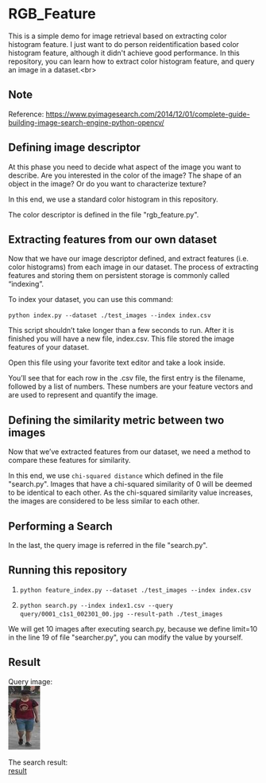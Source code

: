 # RGB_Feature
This is a simple demo for image retrieval based on extracting color histogram feature. I just want to do person reidentification based color histogram feature, although it didn't achieve good performance. In this repository, you can learn how to extract color histogram feature, and query an image in a dataset.\<br> 
## Note 
Reference: https://www.pyimagesearch.com/2014/12/01/complete-guide-building-image-search-engine-python-opencv/
##  Defining image descriptor
At this phase you need to decide what aspect of the image you want to describe. Are you interested in the color of the image? The shape of an object in the image? Or do you want to characterize texture?

In this end, we use a standard color histogram in this repository.

The color descriptor is defined in the file "rgb_feature.py". 

## Extracting features from our own dataset
Now that we have our image descriptor defined, and extract  features (i.e. color histograms) from each image in our dataset. The process of extracting features and storing them on persistent storage is commonly called “indexing”.

To index your dataset, you can use this command:<br/>

`python index.py --dataset ./test_images --index index.csv` <br/>

This script shouldn’t take longer than a few seconds to run. After it is finished you will have a new file, index.csv. This file stored the image features of your dataset. <br/>

Open this file using your favorite text editor and take a look inside.<br/>

You’ll see that for each row in the .csv file, the first entry is the filename, followed by a list of numbers. These numbers are your feature vectors and are used to represent and quantify the image.

## Defining the similarity metric between two images
Now that we’ve extracted features from our dataset, we need a method to compare these features for similarity.<br/>

In this end, we use `chi-squared distance` which defined in the file "search.py". Images that have a chi-squared similarity of 0 will be deemed to be identical to each other. As the chi-squared similarity value increases, the images are considered to be less similar to each other.

## Performing a Search
In the last, the query image is referred in the file "search.py".

## Running this repository
1. `python feature_index.py --dataset ./test_images --index index.csv`

2. `python search.py --index index1.csv --query query/0001_c1s1_002301_00.jpg --result-path ./test_images`

We will get 10 images after executing search.py, because we define limit=10 in the line 19 of file "searcher.py", you can modify the value by yourself.

## Result
Query image:<br/>
![query image](./query/0002_c2s1_068496_01.jpg)

The search result:<br/>
[result](https://github.com/Ixiaohuihuihui/RGB_Feature/tree/master/Result)


